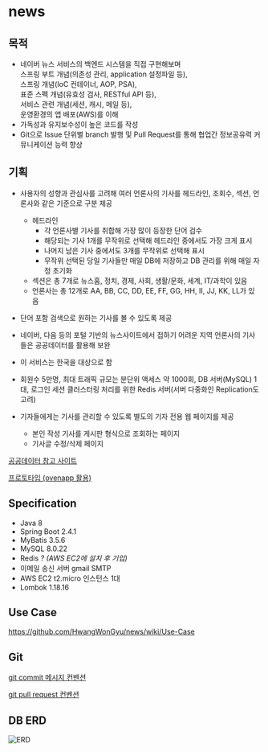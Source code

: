 # news

## 목적
* 네이버 뉴스 서비스의 백엔드 시스템을 직접 구현해보며  
스프링 부트 개념(의존성 관리, application 설정파일 등),  
스프링 개념(IoC 컨테이너, AOP, PSA),  
표준 스펙 개념(유효성 검사, RESTful API 등),  
서비스 관련 개념(세션, 캐시, 메일 등),  
운영환경의 앱 배포(AWS)를 이해  
* 가독성과 유지보수성이 높은 코드를 작성
* Git으로 Issue 단위별 branch 발행 및 Pull Request를 통해 협업간 정보공유력 커뮤니케이션 능력 향상 

## 기획
* 사용자의 성향과 관심사를 고려해 여러 언론사의 기사를 헤드라인, 조회수, 섹션, 언론사와 같은 기준으로 구분 제공
  * 헤드라인
    - 각 언론사별 기사를 취합해 가장 많이 등장한 단어 검수
    - 해당되는 기사 1개를 무작위로 선택해 헤드라인 중에서도 가장 크게 표시
    - 나머지 남은 기사 중에서도 3개를 무작위로 선택해 표시
    - 무작위 선택된 당일 기사들만 매일 DB에 저장하고 DB 관리를 위해 매일 자정 초기화
  * 섹션은 총 7개로 뉴스홈, 정치, 경제, 사회, 생활/문화, 세계, IT/과학이 있음
  * 언론사는 총 12개로 AA, BB, CC, DD, EE, FF, GG, HH, II, JJ, KK, LL가 있음
* 단어 포함 검색으로 원하는 기사를 볼 수 있도록 제공
* 네이버, 다음 등의 포털 기반의 뉴스사이트에서 접하기 어려운 지역 언론사의 기사들은 공공데이터를 활용해 보완
* 이 서비스는 한국을 대상으로 함
* 회원수 5만명, 최대 트래픽 규모는 분단위 액세스 약 1000회, DB 서버(MySQL) 1대, 로그인 세션 클러스터링 처리를 위한 Redis 서버(서버 다중화인 Replication도 고려)

* 기자들에게는 기사를 관리할 수 있도록 별도의 기자 전용 웹 페이지를 제공
  * 본인 작성 기사를 게시판 형식으로 조회하는 페이지
  * 기사글 수정/삭제 페이지

[공공데이터 참고 사이트](https://www.data.go.kr/data/15034926/openapi.do)

[프로토타입 (ovenapp 활용)](https://ovenapp.io/view/wp8c3hZx9oYXGnwD4AWbaX0Zz3NKWFxw/)

## Specification
- Java 8
- Spring Boot 2.4.1
- MyBatis 3.5.6
- MySQL 8.0.22
- Redis _? (AWS EC2에 설치 후 기입)_
- 이메일 송신 서버 gmail SMTP
- AWS EC2 t2.micro 인스턴스 1대
- Lombok 1.18.16

## Use Case
https://github.com/HwangWonGyu/news/wiki/Use-Case

## Git

[git commit 메시지 컨벤션](https://beststar-1.tistory.com/11)

[git pull request 컨벤션](https://beststar-1.tistory.com/12)

## DB ERD
![ERD](https://user-images.githubusercontent.com/15853498/102389829-02c7b500-4017-11eb-8fbd-775686c1af80.PNG)
